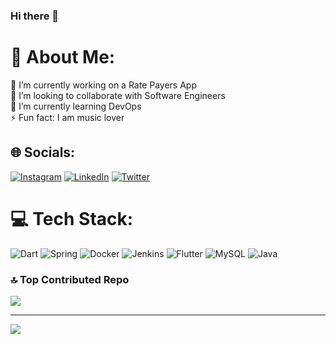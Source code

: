 ### Hi there 👋

# 💫 About Me:
🔭 I’m currently working on a Rate Payers App<br>👯 I’m looking to collaborate with Software Engineers<br>🌱 I’m currently learning DevOps<br>⚡ Fun fact: I am music lover


## 🌐 Socials:
[![Instagram](https://img.shields.io/badge/Instagram-%23E4405F.svg?logo=Instagram&logoColor=white)](https://instagram.com/nana_amfoh) [![LinkedIn](https://img.shields.io/badge/LinkedIn-%230077B5.svg?logo=linkedin&logoColor=white)](https://linkedin.com/in/richmondquainoo) [![Twitter](https://img.shields.io/badge/Twitter-%231DA1F2.svg?logo=Twitter&logoColor=white)](https://twitter.com/amfohrichie) 

# 💻 Tech Stack:
![Dart](https://img.shields.io/badge/dart-%230175C2.svg?style=for-the-badge&logo=dart&logoColor=white) ![Spring](https://img.shields.io/badge/spring-%236DB33F.svg?style=for-the-badge&logo=spring&logoColor=white) ![Docker](https://img.shields.io/badge/docker-%230db7ed.svg?style=for-the-badge&logo=docker&logoColor=white) ![Jenkins](https://img.shields.io/badge/jenkins-%232C5263.svg?style=for-the-badge&logo=jenkins&logoColor=white) ![Flutter](https://img.shields.io/badge/Flutter-%2302569B.svg?style=for-the-badge&logo=Flutter&logoColor=white) ![MySQL](https://img.shields.io/badge/mysql-%2300f.svg?style=for-the-badge&logo=mysql&logoColor=white) ![Java](https://img.shields.io/badge/java-%23ED8B00.svg?style=for-the-badge&logo=java&logoColor=white)

### 🔝 Top Contributed Repo
![](https://github-contributor-stats.vercel.app/api?username=richmondquainoo&limit=5&theme=dark&combine_all_yearly_contributions=true)

---
[![](https://visitcount.itsvg.in/api?id=richmondquainoo&icon=0&color=0)](https://visitcount.itsvg.in)

<!-- Proudly created with GPRM ( https://gprm.itsvg.in ) -->
